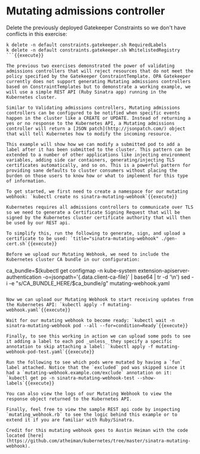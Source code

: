 # Mutating admissions controller

Delete the previously deployed Gatekeeper Constraints so we don't have conflicts in this exercise:

```
k delete -n default constraints.gatekeeper.sh RequiredLabels
k delete -n default constraints.gatekeeper.sh WhitelistedRegistry
```{{execute}}

The previous two exercises demonstrated the power of validating admissions controllers that will reject resources that do not meet the policy specified by the Gatekeeper ConstraintTemplate. OPA Gatekeeper currently does not support generating Mutating admissions controllers based on ConstraintTemplates but to demonstrate a working example, we will use a simple REST API (Ruby Sinatra app) running in the Kubernetes cluster.

Similar to Validating admissions controllers, Mutating admissions controllers can be configured to be notified when specific events happen in the cluster like a CREATE or UPDATE. Instead of returning a yes or no response to the Kubernetes API, a Mutating admissions controller will return a [JSON patch](http://jsonpatch.com/) object that will tell Kubernetes how to modify the incoming resource.

This example will show how we can modify a submitted pod to add a label after it has been submitted to the cluster. This pattern can be extended to a number of other applications like injecting environment variables, adding side car containers, generating/injecting TLS certificates automatically, and so on. This is a powerful pattern for providing sane defaults to cluster consumers without placing the burden on those users to know how or what to implement for this type of information.

To get started, we first need to create a namespace for our mutating webhook: `kubectl create ns sinatra-mutating-webhook`{{execute}}

Kubernetes requires all admissions controllers to communicate over TLS so we need to generate a Certificate Signing Request that will be signed by the Kubernetes cluster certificate authority that will then be used by our REST api.

To simplify this, run the following to generate, sign, and upload a certificate to be used: `title="sinatra-mutating-webhook" ./gen-cert.sh`{{execute}}

Before we upload our Mutating Webhook, we need to include the Kubernetes cluster CA bundle in our configuration:

```
ca_bundle=$(kubectl get configmap -n kube-system extension-apiserver-authentication -o=jsonpath='{.data.client-ca-file}' | base64 | tr -d '\n')
sed -i -e "s/CA_BUNDLE_HERE/$ca_bundle/g" mutating-webhook.yaml
```{{execute}}

Now we can upload our Mutating Webhook to start receiving updates from the Kubernetes API: `kubectl apply -f mutating-webhook.yaml`{{execute}}

Wait for our mutating webhook to become ready: `kubectl wait -n sinatra-mutating-webhook pod --all --for=condition=Ready`{{execute}}

Finally, to see this working in action we can upload some pods to see it adding a label to each pod _unless_ they specify a specific annotation to skip attaching a label: `kubectl apply -f mutating-webhook-pod-test.yaml`{{execute}}

Run the following to see which pods were mutated by having a `fun` label attached. Notice that the `excluded` pod was skipped since it had a `mutating-webhook.example.com/exclude` annotation on it: `kubectl get po -n sinatra-mutating-webhook-test --show-labels`{{execute}}

You can also view the logs of our Mutating Webhook to view the response object returned to the Kubernetes API.

Finally, feel free to view the sample REST api code by inspecting `mutating_webhook.rb` to see the logic behind this example or to extend it if you are familiar with Ruby/Sinatra.

Credit for this mutating webhook goes to Austin Heiman with the code located [here](https://github.com/atheiman/kubernetes/tree/master/sinatra-mutating-webhook).
